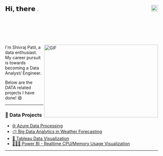 ## 𝗛𝗶, 𝘁𝗵𝗲𝗿𝗲 <img src="https://media.giphy.com/media/hvRJCLFzcasrR4ia7z/giphy.gif" width="2.5%"/> [<img align="right" src="https://upload.wikimedia.org/wikipedia/commons/c/ca/LinkedIn_logo_initials.png" width="22px"/>](https://www.linkedin.com/in/souravganesh/)


<img align="right" alt="GIF" src="https://github.com/abhisheknaiidu/abhisheknaiidu/blob/master/code.gif?raw=true" width="375" height="240"/>

I'm Shivraj Patil, a data enthusiast. My career pursuit is towards becoming a Data Analyst/ Engineer.

Below are the DATA related projects I have done! 😄

---
                                                                                                                                          
### 📇 Data Projects
                                                                                                                                          
- [ 🌐 Azure Data Processing ](https://github.com/SouravGanesh/Azure_DE_Proj)
- [ ⛅ Big Data Analytics in Weather Forecasting ](https://github.com/SouravGanesh/Big-Data-Analytics-in-Weather-Forecasting)                                                        
- [ 🔎 Tableau Data Visualization ](https://github.com/SouravGanesh/Healthcare-Analytics-Tableau/)
- [ 👨🏻‍💻 Power BI - Realtime CPU/Memory Usage Visualization ](https://github.com/SouravGanesh/RealTime-CPU-Memory-Usage-Analysis/)                                                                                 
---                                                                                                                        

   
